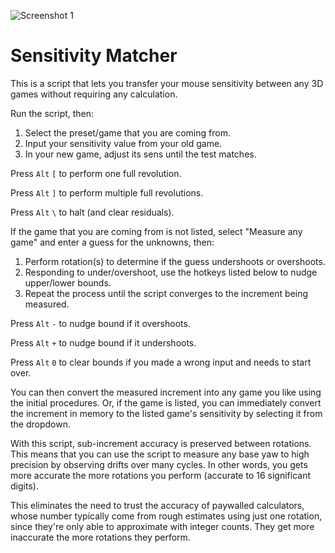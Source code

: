 ![Screenshot 1](https://i.redd.it/z0avmc2lsfe11.png)

# Sensitivity Matcher

This is a script that lets you transfer your mouse sensitivity between any 3D games without requiring any calculation.

Run the script, then:

1) Select the preset/game that you are coming from.
2) Input your sensitivity value from your old game.
3) In your new game, adjust its sens until the test matches.

Press `Alt` `[` to perform one full revolution.

Press `Alt` `]` to perform multiple full revolutions.

Press `Alt` `\` to halt (and clear residuals).

If the game that you are coming from is not listed, select "Measure any game" and enter a guess for the unknowns, then:

1) Perform rotation(s) to determine if the guess undershoots or overshoots.
2) Responding to under/overshoot, use the hotkeys listed below to nudge upper/lower bounds.
3) Repeat the process until the script converges to the increment being measured.

Press `Alt` `-` to nudge bound if it overshoots.

Press `Alt` `+` to nudge bound if it undershoots.

Press `Alt` `0` to clear bounds if you made a wrong input and needs to start over.

You can then convert the measured increment into any game you like using the initial procedures. Or, if the game is listed, you can immediately convert the increment in memory to the listed game's sensitivity by selecting it from the dropdown.

With this script, sub-increment accuracy is preserved between rotations. This means that you can use the script to measure any base yaw to high precision by observing drifts over many cycles. In other words, you gets more accurate the more rotations you perform (accurate to 16 significant digits).

This eliminates the need to trust the accuracy of paywalled calculators, whose number typically come from rough estimates using just one rotation, since they're only able to approximate with integer counts. They get more inaccurate the more rotations they perform.
